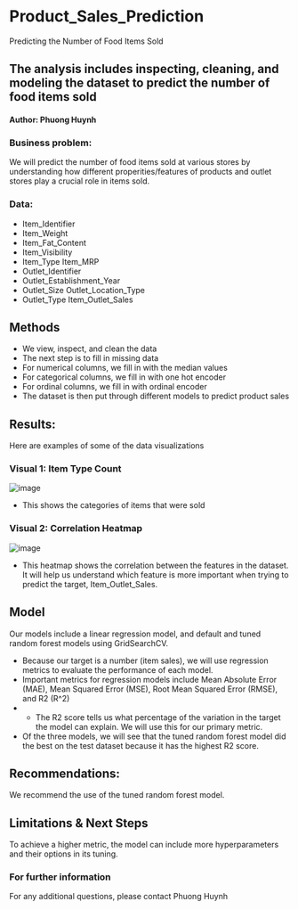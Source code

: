 # Product_Sales_Prediction

Predicting the Number of Food Items Sold

## The analysis includes inspecting, cleaning, and modeling the dataset to predict the number of food items sold

#### Author: Phuong Huynh

### Business problem:
We will predict the number of food items sold at various stores by understanding how different properities/features of products and outlet stores play a crucial role in items sold. 

### Data:
- Item_Identifier	
- Item_Weight	
- Item_Fat_Content	
- Item_Visibility	
- Item_Type	Item_MRP	
- Outlet_Identifier	
- Outlet_Establishment_Year	
- Outlet_Size	Outlet_Location_Type	
- Outlet_Type	Item_Outlet_Sales

## Methods
- We view, inspect, and clean the data
- The next step is to fill in missing data
- For numerical columns, we fill in with the median values
- For categorical columns, we fill in with one hot encoder
- For ordinal columns, we fill in with ordinal encoder
- The dataset is then put through different models to predict product sales

## Results:


Here are examples of some of the data visualizations
### Visual 1: Item Type Count
![image](https://github.com/pahtech/Product_Sales_Prediction/assets/121314458/a7b5a260-735c-4914-83e6-df6532c3ac55)

- This shows the categories of items that were sold





### Visual 2: Correlation Heatmap
![image](https://github.com/pahtech/Product_Sales_Prediction/assets/121314458/93dac4e4-f41c-40c7-8104-85b68607de81)


- This heatmap shows the correlation between the features in the dataset. It will help us understand which feature is more important when trying to predict the target, Item_Outlet_Sales.

## Model
Our models include a linear regression model, and default and tuned random forest models using GridSearchCV.

- Because our target is a number (item sales), we will use regression metrics to evaluate the performance of each model.
- Important metrics for regression models include  Mean Absolute Error (MAE), Mean Squared Error (MSE), Root Mean Squared Error (RMSE), and R2 (R^2)
- - The R2 score tells us what percentage of the variation in the target the model can explain. We will use this for our primary metric. 
- Of the three models, we will see that the tuned random forest model did the best on the test dataset because it has the highest R2 score. 

## Recommendations:
We recommend the use of the tuned random forest model. 

## Limitations & Next Steps
To achieve a higher metric, the model can include more hyperparameters and their options in its tuning. 

### For further information
For any additional questions, please contact Phuong Huynh
